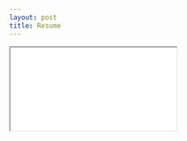 ```yaml
---
layout: post
title: Resume
---
```


<div class="pdf-container">
  <iframe src="resume.pdf#view=FitH&scrollbar=0&toolbar=0&navpanes=0&statusbar=0"></iframe>
</div>